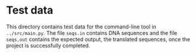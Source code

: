 # Test data

This directory contains test data for the command-line tool in `../src/main.py`. The file `seqs.in` contains DNA sequences and the file `seqs.out` contains the expected output, the translated sequences, once the project is successfully completed.

